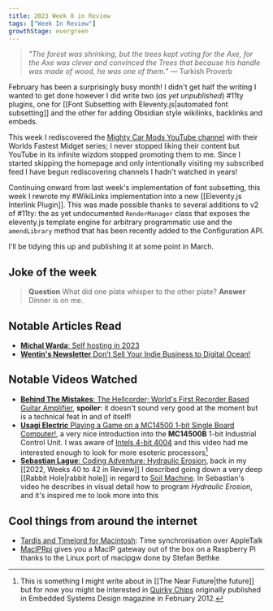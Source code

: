 ```yaml
---
title: 2023 Week 8 in Review
tags: ["Week In Review"]
growthStage: evergreen
---
```


> _"The forest was shrinking, but the trees kept voting for the Axe, for the Axe was clever and convinced the Trees that because his handle was made of wood, he was one of them."_
> — Turkish Proverb

February has been a surprisingly busy month! I didn't get half the writing I wanted to get done however I did write two (*as yet unpublished*) #11ty plugins, one for [[Font Subsetting with Eleventy.js|automated font subsetting]] and the other for adding Obsidian style wikilinks, backlinks and embeds.

This week I rediscovered the [Mighty Car Mods YouTube channel](https://www.youtube.com/c/mightycarmods) with their Worlds Fastest Midget series; I never stopped liking their content but YouTube in its infinite wizdom stopped promoting them to me. Since I started skipping the homepage and only intentionally visiting my subscribed feed I have begun rediscovering channels I hadn't watched in years!

Continuing onward from last week's implementation of font subsetting, this week I rewrote my #WikiLinks implementation into a new [[Eleventy.js Interlink Plugin]]. This was made possible thanks to several additions to v2 of #11ty: the as yet undocumented `RenderManager` class that exposes the eleventy.js template engine for arbitrary programmatic use and the `amendLibrary` method that has been recently added to the Configuration API.

I'll be tidying this up and publishing it at some point in March.

## Joke of the week
> **Question** What did one plate whisper to the other plate?
> **Answer** Dinner is on me.

## Notable Articles Read
- [**Michal Warda**: Self hosting in 2023](https://grifel.dev/decentralization/)
- [**Wentin's Newsletter** Don’t Sell Your Indie Business to Digital Ocean!](https://build.typogram.co/p/dont-sell-your-indie-business-to)

## Notable Videos Watched
- [**Behind The Mistakes**: The Hellcorder; World's First Recorder Based Guitar Amplifier](https://www.youtube.com/watch?v=WuB2tH-wnXY), **spoiler**: it doesn't sound very good at the moment but is a technical feat in and of itself!
- [**Usagi Electric** Playing a Game on a MC14500 1-bit Single Board Computer!](https://www.youtube.com/watch?v=md_cPxVDqeM), a very nice introduction into the **MC14500B** 1-bit Industrial Control Unit. I was aware of [Intels 4-bit 4004](https://en.wikipedia.org/wiki/Intel_4004) and this video had me interested enough to look for more esoteric processors[^1]
- [**Sebastian Lague**: Coding Adventure: Hydraulic Erosion](https://www.youtube.com/watch?v=eaXk97ujbPQ), back in my [[2022, Weeks 40 to 42 in Review]] I described going down a very deep [[Rabbit Hole|rabbit hole]] in regard to [Soil Machine](https://github.com/weigert/SoilMachine). In Sebastian's video he describes in visual detail how to program *Hydraulic Erosion*, and it's inspired me to look more into this

## Cool things from around the internet
- [Tardis and Timelord for Macintosh](https://macintoshgarden.org/apps/tardis-and-timelord): Time synchronisation over AppleTalk
- [MacIPRpi](https://www.macip.net/) gives you a MacIP gateway out of the box on a Raspberry Pi thanks to the Linux port of macipgw done by Stefan Bethke

[^1]: This is something I might write about in [[The Near Future|the future]] but for now you might be interested in [Quirky Chips](http://www.ganssle.com/articles/quirkychips.html) originally published in Embedded Systems Design magazine in February 2012.